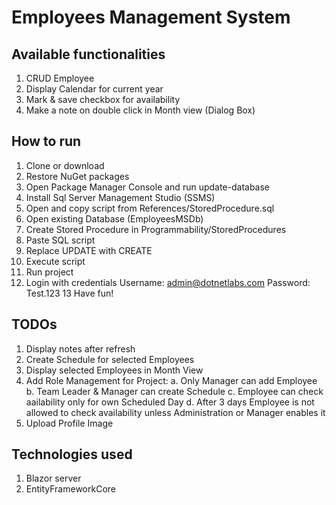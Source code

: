 # Employees Management System

## Available functionalities
1. CRUD Employee
2. Display Calendar for current year
3. Mark & save checkbox for availability
4. Make a note on double click in Month view (Dialog Box)

## How to run
1. Clone or download
2. Restore NuGet packages
3. Open Package Manager Console and run update-database
4. Install Sql Server Management Studio (SSMS)
5. Open and copy script from References/StoredProcedure.sql
6. Open existing Database (EmployeesMSDb)
7. Create Stored Procedure in Programmability/StoredProcedures
8. Paste SQL script
9. Replace UPDATE with CREATE
10. Execute script
11. Run project
12. Login with credentials Username: admin@dotnetlabs.com Password: Test.123 
13 Have fun!

## TODOs

1. Display notes after refresh
2. Create Schedule for selected Employees
3. Display selected Employees in Month View
4. Add Role Management for Project:
a. Only Manager can add Employee
b. Team Leader & Manager can create Schedule
c. Employee can check aailability only for own Scheduled Day
d. After 3 days Employee is not allowed to check availability unless Administration or Manager enables it
5. Upload Profile Image

## Technologies used
1. Blazor server
2. EntityFrameworkCore

